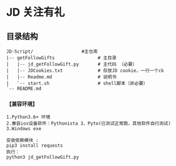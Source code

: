 
# JD 关注有礼

##  目录结构
    JD-Script/                  #主仓库
    |-- getFollowGifts                # 主目录
    |   |-- jd_getFollowGift.py       # 主代码 （必要）
    |   |-- JDCookies.txt             # 存放JD cookie，一行一个ck
    |   |-- Readme.md                 # 说明书
    |   `-- start.sh                  # shell脚本（非必要）
    `-- README.md


### `【兼容环境】`
    1.Python3.6+ 环境
    2.兼容ios设备软件：Pythonista 3、Pyto(已测试正常跑，其他软件自行测试)   
    3.Windows exe 

    安装依赖模块 :
    pip3 install requests
    执行：
    python3 jd_getFollowGift.py


